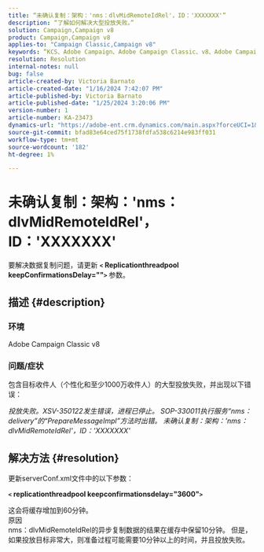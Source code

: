 ```yaml
---
title: “未确认复制：架构：'nms：dlvMidRemoteIdRel'，ID：'XXXXXXX'”
description: “了解如何解决大型投放失败。”
solution: Campaign,Campaign v8
product: Campaign,Campaign v8
applies-to: "Campaign Classic,Campaign v8"
keywords: “KCS、Adobe Campaign、Adobe Campaign Classic、v8、Adobe Campaign Classic v8、交付失败并出现‘复制未确认：架构’:nms:dlvMidRemoteIdRel， id： xxxxxx``
resolution: Resolution
internal-notes: null
bug: false
article-created-by: Victoria Barnato
article-created-date: "1/16/2024 7:42:07 PM"
article-published-by: Victoria Barnato
article-published-date: "1/25/2024 3:20:06 PM"
version-number: 1
article-number: KA-23473
dynamics-url: "https://adobe-ent.crm.dynamics.com/main.aspx?forceUCI=1&pagetype=entityrecord&etn=knowledgearticle&id=f17f594f-a7b4-ee11-a569-6045bd006704"
source-git-commit: bfad83e64ced75f1738fdfa538c6214e983ff031
workflow-type: tm+mt
source-wordcount: '182'
ht-degree: 1%

---
```


# 未确认复制：架构：&#39;nms：dlvMidRemoteIdRel&#39;，ID：&#39;XXXXXXX&#39;


要解决数据复制问题，请更新 <b>`<` Replicationthreadpool keepConfirmationsDelay=&quot;&quot;`>` </b> 参数。

## 描述 {#description}


### 环境

Adobe Campaign Classic v8

### 问题/症状

包含目标收件人（个性化和至少1000万收件人）的大型投放失败，并出现以下错误：

*投放失败。XSV-350122发生错误，进程已停止。 SOP-330011执行服务“nms：delivery”的“PrepareMessageImpl”方法时出错。 未确认复制：架构：&#39;nms：dlvMidRemoteIdRel&#39;，ID：&#39;XXXXXXX&#39;*


## 解决方法 {#resolution}


更新serverConf.xml文件中的以下参数：

<b>`<` replicationthreadpool keepconfirmationsdelay=&quot;3600&quot;`>` </b>

这会将缓存增加到60分钟。
<br>原因<br>
nms：dlvMidRemoteIdRel的异步复制数据的结果在缓存中保留10分钟。 但是，如果投放目标非常大，则准备过程可能需要10分钟以上的时间，并且投放失败。
